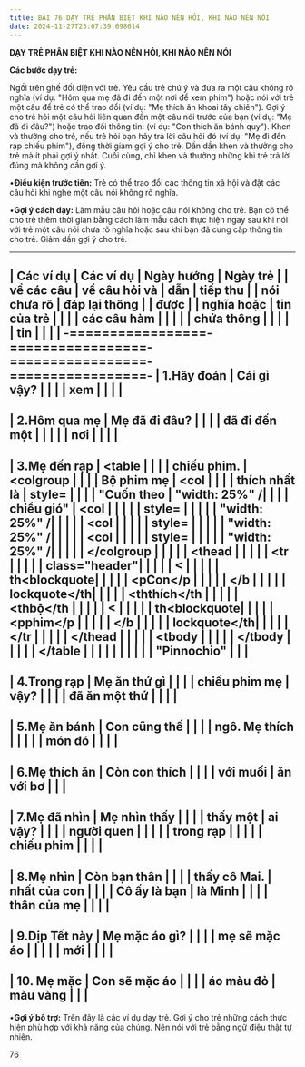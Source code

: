 ```yaml
---
title: BÀI 76 DẠY TRẺ PHÂN BIỆT KHI NÀO NÊN HỎI, KHI NÀO NÊN NÓI
date: 2024-11-27T23:07:39.698614
---
```


**DẠY TRẺ PHÂN BIỆT KHI NÀO NÊN HỎI, KHI NÀO NÊN NÓI**

**Các bước dạy trẻ:**

Ngồi trên ghế đối diện với trẻ. Yêu cầu trẻ chú ý và đưa ra một câu
không rõ nghĩa (ví dụ: "Hôm qua mẹ đã đi đến một nơi để xem phim")
hoặc nói với trẻ một câu để trẻ có thể trao đổi (ví dụ: "Mẹ thích ăn
khoai tây chiên"). Gợi ý cho trẻ hỏi một câu hỏi liên quan đến một câu
nói trước của bạn (ví dụ: "Mẹ đã đi đâu?") hoặc trao đổi thông tin:
(ví dụ: "Con thích ăn bánh quy"). Khen và thưởng cho trẻ, nếu trẻ hỏi
bạn hãy trả lời câu hỏi đó (ví dụ: "Mẹ đi đến rạp chiếu phim"), đồng
thời giảm gợi ý cho trẻ. Dần dần khen và thưởng cho trẻ mà ít phải gợi
ý nhất. Cuối cùng, chỉ khen và thưởng những khi trẻ trả lời đúng mà
không cần gợi ý.

•**Điều kiện trước tiên:** Trẻ có thể trao đổi các thông tin xã hội và
đặt các câu hỏi khi nghe một câu nói không rõ nghĩa.

•**Gợi ý cách dạy:** Làm mẫu câu hỏi hoặc câu nói không cho trẻ. Bạn
có thể cho trẻ thêm thời gian bằng cách làm mẫu cách thực hiện ngay
sau khi nói với trẻ một câu nói chưa rõ nghĩa hoặc sau khi bạn đã cung
cấp thông tin cho trẻ. Giảm dần gợi ý cho trẻ.

-------------------------------------------------------------------------
| **Các ví dụ   | **Các ví dụ   | **Ngày hướng    | **Ngày trẻ    |
| về các câu    | về câu hỏi và | dẫn**           | tiếp thu      |
| nói chưa rõ   | đáp lại thông |                 | được**        |
| nghĩa hoặc    | tin của trẻ** |                 |                 |
| các câu hàm   |                 |                 |                 |
| chứa thông    |                 |                 |                 |
| tin**         |                 |                 |                 |
-=================-=================-=================-=================-
| 1.Hãy đoán    | Cái gì vậy?   |                 |                 |
| xem           |                 |                 |                 |
-------------------------------------------------------------------------
| 2.Hôm qua mẹ  | Mẹ đã đi đâu? |                 |                 |
| đã đi đến một |                 |                 |                 |
| nơi           |                 |                 |                 |
-------------------------------------------------------------------------
| 3.Mẹ đến rạp  | <table        |                 |                 |
| chiếu phim.   | <colgroup     |                 |                 |
| Bộ phim mẹ    | <col            |                 |                 |
| thích nhất là | style=          |                 |                 |
| "Cuốn theo    | "width: 25%" /|                 |                 |
| chiều gió"    | <col            |                 |                 |
|                 | style=          |                 |                 |
|                 | "width: 25%" /|                 |                 |
|                 | <col            |                 |                 |
|                 | style=          |                 |                 |
|                 | "width: 25%" /|                 |                 |
|                 | <col            |                 |                 |
|                 | style=          |                 |                 |
|                 | "width: 25%" /|                 |                 |
|                 | </colgroup    |                 |                 |
|                 | <thead        |                 |                 |
|                 | <tr             |                 |                 |
|                 | class="header"|                 |                 |
|                 | <               |                 |                 |
|                 | th<blockquote|                 |                 |
|                 | <pCon</p     |                 |                 |
|                 | </b             |                 |                 |
|                 | lockquote</th|                 |                 |
|                 | <ththích</th |                 |                 |
|                 | <thbộ</th    |                 |                 |
|                 | <               |                 |                 |
|                 | th<blockquote|                 |                 |
|                 | <pphim</p    |                 |                 |
|                 | </b             |                 |                 |
|                 | lockquote</th|                 |                 |
|                 | </tr          |                 |                 |
|                 | </thead       |                 |                 |
|                 | <tbody        |                 |                 |
|                 | </tbody       |                 |                 |
|                 | </table       |                 |                 |
|                 |                 |                 |                 |
|                 | "Pinnochio"   |                 |                 |
-------------------------------------------------------------------------
| 4.Trong rạp   | Mẹ ăn thứ gì  |                 |                 |
| chiếu phim mẹ | vậy?          |                 |                 |
| đã ăn một thứ |                 |                 |                 |
-------------------------------------------------------------------------
| 5.Mẹ ăn bánh  | Con cũng thế  |                 |                 |
| ngô. Mẹ thích |                 |                 |                 |
| món đó        |                 |                 |                 |
-------------------------------------------------------------------------
| 6.Mẹ thích ăn | Còn con thích |                 |                 |
| với muối      | ăn với bơ     |                 |                 |
-------------------------------------------------------------------------
| 7.Mẹ đã nhìn  | Mẹ nhìn thấy  |                 |                 |
| thấy một      | ai vậy?       |                 |                 |
| người quen    |                 |                 |                 |
| trong rạp     |                 |                 |                 |
| chiếu phim    |                 |                 |                 |
-------------------------------------------------------------------------
| 8.Mẹ nhìn     | Còn bạn thân  |                 |                 |
| thấy cô Mai.  | nhất của con  |                 |                 |
| Cô ấy là bạn  | là Minh       |                 |                 |
| thân của mẹ   |                 |                 |                 |
-------------------------------------------------------------------------
| 9.Dịp Tết này | Mẹ mặc áo gì? |                 |                 |
| mẹ sẽ mặc áo  |                 |                 |                 |
| mới           |                 |                 |                 |
-------------------------------------------------------------------------
| 10. Mẹ mặc   | Con sẽ mặc áo |                 |                 |
| áo màu đỏ     | màu vàng      |                 |                 |
-------------------------------------------------------------------------

•**Gợi ý bổ trợ:** Trên đây là các ví dụ dạy trẻ. Gợi ý cho trẻ những
cách thực hiện phù hợp với khả năng của chúng. Nên nói với trẻ bằng
ngữ điệu thật tự nhiên.

76

